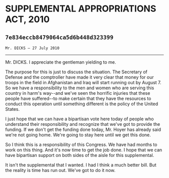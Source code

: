 # SUPPLEMENTAL APPROPRIATIONS ACT, 2010
## `7e834eccb8479064ca5d6b448d323399`
`Mr. DICKS — 27 July 2010`

---


Mr. DICKS. I appreciate the gentleman yielding to me.

The purpose for this is just to discuss the situation. The Secretary 
of Defense and the comptroller have made it very clear that money for 
our troops in the field in Afghanistan and Iraq will start running out 
by August 7. So we have a responsibility to the men and women who are 
serving this country in harm's way--and we've seen the horrific 
injuries that these people have suffered--to make certain that they 
have the resources to conduct this operation until something different 
is the policy of the United States.

I just hope that we can have a bipartisan vote here today of people 
who understand their responsibility and recognize that we've got to 
provide the funding. If we don't get the funding done today, Mr. Hoyer 
has already said we're not going home. We're going to stay here until 
we get this done.

So I think this is a responsibility of this Congress. We have had 
months to work on this thing. And it's now time to get the job done. I 
hope that we can have bipartisan support on both sides of the aisle for 
this supplemental.

It isn't the supplemental that I wanted. I had I think a much better 
bill. But the reality is time has run out. We've got to do it now.